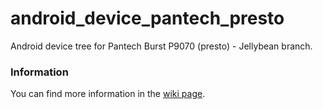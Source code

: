 android_device_pantech_presto
===================================
Android device tree for Pantech Burst P9070 (presto) - Jellybean branch.

### Information
You can find more information in the [wiki page](https://github.com/PantechDevTeam/android_device_pantech_presto/wiki).
